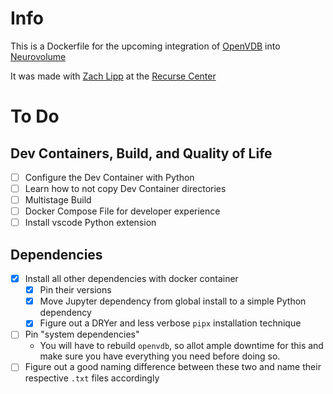 # Info
This is a Dockerfile for the upcoming integration of [OpenVDB](https://www.openvdb.org/) into [Neurovolume](https://github.com/joachimbbp/neurovolume)

It was made with [Zach Lipp](https://github.com/zachlipp) at the [Recurse Center](https://www.recurse.com/)

# To Do
## Dev Containers, Build, and Quality of Life 
- [ ] Configure the Dev Container with Python
- [ ] Learn how to not copy Dev Container directories
- [ ] Multistage Build
- [ ] Docker Compose File for developer experience
- [ ] Install vscode Python extension
## Dependencies
- [x] Install all other dependencies with docker container
    - [x] Pin their versions
    - [x] Move Jupyter dependency from global install to a simple Python dependency
    - [x] Figure out a DRYer and less verbose `pipx` installation technique
- [ ] Pin "system dependencies"
    - You will have to rebuild `openvdb`, so allot ample downtime for this and make sure you have everything you need before doing so.
- [ ] Figure out a good naming difference between these two and name their respective `.txt` files accordingly

